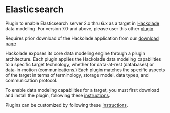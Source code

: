 # Elasticsearch

Plugin to enable Elasticsearch server 2.x thru 6.x as a target in [Hackolade](https://hackolade.com) data modeling.  For version 7.0 and above, please user this other [plugin](https://github.com/hackolade/ElasticsearchV7plus)

Requires prior download of the Hackolade application from our [download page](https://hackolade.com/download.html)
  
Hackolade exposes its core data modeling engine through a plugin architecture.  Each plugin applies the Hackolade data modeling capabilities to a specific target technology, whether for data-at-rest (databases) or data-in-motion (communications.)  Each plugin matches the specific aspects of the target in terms of terminology, storage model, data types, and communication protocol.

To enable data modeling capabilities for a target, you must first download and install the plugin, following these [instructions](https://hackolade.com/help/DownloadadditionalDBtargetplugin.html "Plugin download instructions").

Plugins can be customized by following these [instructions](https://hackolade.com/help/Userdefinedcustomproperties.html "Plugin customization instructions").
